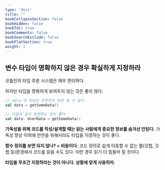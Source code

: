 ```yaml
---
type: 'docs'
title: ""
bookCollapseSection: false
bookHidden: false
bookToC: true
bookComments: false
bookSearchExclude: false
bookFlatSection: true
weight: 1
---
```


## 변수 타입이 명확하지 않은 경우 확실하게 지정하라

코틀린의 타입 추론 시스템은 매우 편리하다.

하지만 타입을 명확하게 보여주지 않는 것은 좋지 않다.

```kotlin
// data 의 타입이 무엇인지 바로 알 수 없다. 
val data = getSomeData()

// 다음과 같이 표현하는 것이 좋다.
val data: UserData = getSomeData()
```

**가독성을 위해 코드를 작성/설계할 때는 읽는 사람에게 중요한 정보를 숨겨선 안된다.** 가독성 향상 이외에 안전을 위해서라도 타입을 지정하는 것이 좋다.

**함수 정의를 보면 되지 않나? = 비용이다.** 코드 정의로 쉽게 이동할 수 없는 웹(깃헙, 깃랩 등)환경에서 코드를 읽을 수도 있다. 이런 경우 읽기 더 힘들어 질 것이다. 

**타입을 무조건 지정하라는 것이 아니다. 상황에 맞게 사용하자.**